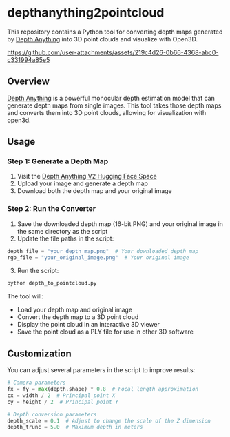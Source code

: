 # depthanything2pointcloud

This repository contains a Python tool for converting depth maps generated by [Depth Anything](https://huggingface.co/spaces/depth-anything/Depth-Anything-V2) into 3D point clouds and visualize with Open3D.


https://github.com/user-attachments/assets/219c4d26-0b66-4368-abc0-c331994a85e5




## Overview

[Depth Anything](https://github.com/LiheYoung/Depth-Anything) is a powerful monocular depth estimation model that can generate depth maps from single images. This tool takes those depth maps and converts them into 3D point clouds, allowing for visualization with open3d.

## Usage

### Step 1: Generate a Depth Map

1. Visit the [Depth Anything V2 Hugging Face Space](https://huggingface.co/spaces/depth-anything/Depth-Anything-V2)
2. Upload your image and generate a depth map
3. Download both the depth map and your original image

### Step 2: Run the Converter

1. Save the downloaded depth map (16-bit PNG) and your original image in the same directory as the script
2. Update the file paths in the script:

```python
depth_file = "your_depth_map.png"  # Your downloaded depth map
rgb_file = "your_original_image.png"  # Your original image
```

3. Run the script:

```bash
python depth_to_pointcloud.py
```

The tool will:
- Load your depth map and original image
- Convert the depth map to a 3D point cloud
- Display the point cloud in an interactive 3D viewer
- Save the point cloud as a PLY file for use in other 3D software

## Customization

You can adjust several parameters in the script to improve results:

```python
# Camera parameters
fx = fy = max(depth.shape) * 0.8  # Focal length approximation
cx = width / 2  # Principal point X
cy = height / 2  # Principal point Y

# Depth conversion parameters
depth_scale = 0.1  # Adjust to change the scale of the Z dimension
depth_trunc = 5.0  # Maximum depth in meters
```
